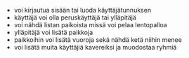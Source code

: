 - voi kirjautua sisään tai luoda käyttäjätunnuksen
- käyttäjä voi olla peruskäyttäjä tai ylläpitäjä
- voi nähdä listan paikoista missä voi pelaa lentopalloa
- ylläpitäjä voi lisätä paikkoja
- paikkoihin voi lisätä vuoroja sekä nähdä ketä niihin menee
- voi lisätä muita käyttäjiä kavereiksi ja muodostaa ryhmiä
